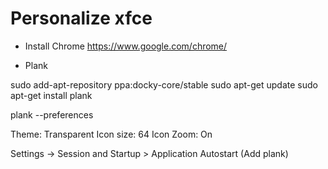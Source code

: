 # Personalize xfce

- Install Chrome
https://www.google.com/chrome/

- Plank

sudo add-apt-repository ppa:docky-core/stable
sudo apt-get update
sudo apt-get install plank

plank --preferences

Theme: Transparent
Icon size: 64
Icon Zoom: On

Settings -> Session and Startup > Application Autostart (Add plank)

